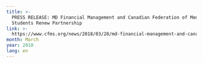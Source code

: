 ```yaml
---
title: >-
  PRESS RELEASE: MD Financial Management and Canadian Federation of Medical
  Students Renew Partnership
link: >-
  https://www.cfms.org/news/2018/03/28/md-financial-management-and-canadian-federation-of-medical-students-renew-partnership.html
month: March
year: 2018
lang: en
---
```


